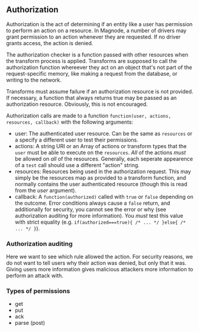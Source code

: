 ## Authorization

Authorization is the act of determining if an entity like a user has permission to perform an action on a resource. In Magnode, a number of drivers may grant permission to an action whenever they are requested. If no driver grants access, the action is denied.

The authorization checker is a function passed with other resources when the transform process is applied. Transforms are supposed to call the authorization function whereever they act on an object that's not part of the request-specific memory, like making a request from the database, or writing to the network.

Transforms must assume failure if an authorization resource is not provided. If necessary, a function that always returns true may be passed as an authorization resource. Obviously, this is not encouraged.

Authorization calls are made to a function `function(user, actions, resources, callback)` with the following arguments:

 * user: The authenticated user resource. Can be the same as `resources` or a specify a different user to test their permissions.
 * actions: A string URI or an Array of actions or transform types that the `user` must be able to execute on the `resources`. _All_ of the actions _must_ be allowed on _all_ of the resources. Generally, each seperate appearence of a `test` call should use a different "action" string.
 * resources: Resources being used in the authorization request. This may simply be the resources map as provided to a transform function, and normally contains the user authenticated resource (though this is read from the _user_ argument).
 * callback: A `function(authorized)` called with `true` or `false` depending on the outcome. Error conditions always cause a `false` return, and additionally for security, you cannot see the error or why (see authorization auditing for more information). You _must_ test this value with strict equality (e.g. `if(authorized===true){ /* ... */ }else{ /* ... */ }`).

### Authorization auditing

Here we want to see which rule allowed the action. For security reasons, we do not want to tell users why their action was denied, but only that it was. Giving users more information gives malicious attackers more information to perform an attack with.

### Types of permissions

* get
* put
* ack
* parse (post)
